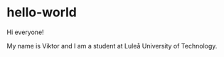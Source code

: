 # hello-world

Hi everyone!

My name is Viktor and I am a student at Luleå University of Technology.
